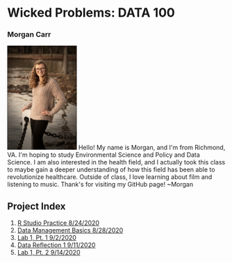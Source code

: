 # Wicked Problems: DATA 100
### Morgan Carr
<img src="dataintro.jpg" width="160" height="240" /> 
Hello! My name is Morgan, and I'm from Richmond, VA. I'm hoping to study Environmental Science and Policy and Data Science. I am also interested in the health field, and I actually took this class to maybe gain a deeper understanding of how this field has been able to revolutionize healthcare. Outside of class, I love learning about film and listening to music. Thank's for visiting my GitHub page! 
~Morgan

## Project Index
1. [R Studio Practice 8/24/2020](runningboy.md)
2. [Data Management Basics 8/28/2020](liberia.md)
3. [Lab 1, Pt. 1 9/2/2020](lab1pt1.md)
4. [Data Reflection 1 9/11/2020](reflection1.md)
5. [Lab 1, Pt. 2 9/14/2020](lab1pt2.md)
